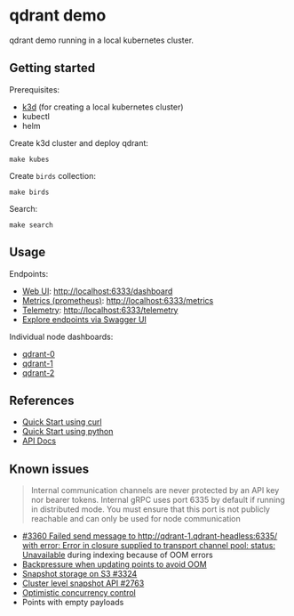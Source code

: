 # qdrant demo

qdrant demo running in a local kubernetes cluster.

## Getting started

Prerequisites:

- [k3d](https://k3d.io/) (for creating a local kubernetes cluster)
- kubectl
- helm

Create k3d cluster and deploy qdrant:

```
make kubes
```

Create `birds` collection:

```
make birds
```

Search:

```
make search
```

## Usage

Endpoints:

- [Web UI](https://qdrant.tech/documentation/interfaces/#qdrant-web-ui): [http://localhost:6333/dashboard](http://localhost:6333/dashboard)
- [Metrics (prometheus)](https://qdrant.tech/documentation/guides/monitoring/): [http://localhost:6333/metrics](http://localhost:6333/metrics)
- [Telemetry](https://qdrant.tech/documentation/guides/telemetry/): [http://localhost:6333/telemetry](http://localhost:6333/telemetry)
- [Explore endpoints via Swagger UI](https://ui.qdrant.tech/)

Individual node dashboards:

- [qdrant-0](http://qdrant-0.localhost:8081/dashboard)
- [qdrant-1](http://qdrant-1.localhost:8081/dashboard)
- [qdrant-2](http://qdrant-2.localhost:8081/dashboard)

## References

- [Quick Start using curl](https://github.com/qdrant/qdrant/blob/master/QUICK_START.md)
- [Quick Start using python](https://qdrant.tech/documentation/quick-start/)
- [API Docs](https://qdrant.github.io/qdrant/redoc/index.html)

## Known issues

> Internal communication channels are never protected by an API key nor bearer tokens. Internal gRPC uses port 6335 by default if running in distributed mode. You must ensure that this port is not publicly reachable and can only be used for node communication

- [#3360 Failed send message to http://qdrant-1.qdrant-headless:6335/ with error: Error in closure supplied to transport channel pool: status: Unavailable](https://github.com/qdrant/qdrant/issues/3360) during indexing because of OOM errors
- [Backpressure when updating points to avoid OOM](https://github.com/qdrant/qdrant/issues/4169)
- [Snapshot storage on S3 #3324](https://github.com/qdrant/qdrant/issues/3324)
- [Cluster level snapshot API #2763](https://github.com/qdrant/qdrant/issues/2763)
- [Optimistic concurrency control](https://github.com/qdrant/qdrant/issues/2749)
- Points with empty payloads
